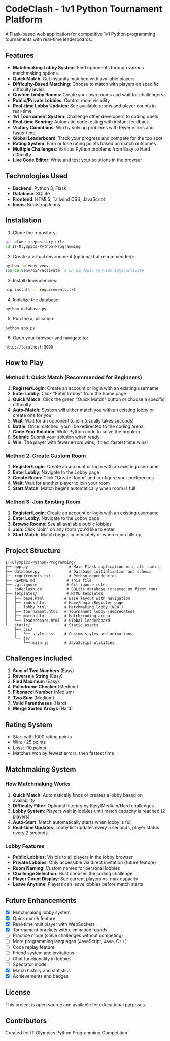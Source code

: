 # CodeClash - 1v1 Python Tournament Platform

A Flask-based web application for competitive 1v1 Python programming tournaments with real-time leaderboards.

## Features

- **Matchmaking Lobby System**: Find opponents through various matchmaking options
- **Quick Match**: Get instantly matched with available players
- **Difficulty-Based Matching**: Choose to match with players on specific difficulty levels
- **Custom Lobby Rooms**: Create your own rooms and wait for challengers
- **Public/Private Lobbies**: Control room visibility
- **Real-time Lobby Updates**: See available rooms and player counts in real-time
- **1v1 Tournament System**: Challenge other developers to coding duels
- **Real-time Scoring**: Automatic code testing with instant feedback
- **Victory Conditions**: Win by solving problems with fewer errors and faster time
- **Global Leaderboard**: Track your progress and compete for the top spot
- **Rating System**: Earn or lose rating points based on match outcomes
- **Multiple Challenges**: Various Python problems from Easy to Hard difficulty
- **Live Code Editor**: Write and test your solutions in the browser

## Technologies Used

- **Backend**: Python 3, Flask
- **Database**: SQLite
- **Frontend**: HTML5, Tailwind CSS, JavaScript
- **Icons**: Bootstrap Icons

## Installation

1. Clone the repository:
```bash
git clone <repository-url>
cd IT-Olympics-Python-Programming
```

2. Create a virtual environment (optional but recommended):
```bash
python -m venv venv
source venv/bin/activate  # On Windows: venv\Scripts\activate
```

3. Install dependencies:
```bash
pip install -r requirements.txt
```

4. Initialize the database:
```bash
python database.py
```

5. Run the application:
```bash
python app.py
```

6. Open your browser and navigate to:
```
http://localhost:5000
```

## How to Play

### Method 1: Quick Match (Recommended for Beginners)
1. **Register/Login**: Create an account or login with an existing username
2. **Enter Lobby**: Click "Enter Lobby" from the home page
3. **Quick Match**: Click the green "Quick Match" button or choose a specific difficulty
4. **Auto-Match**: System will either match you with an existing lobby or create one for you
5. **Wait**: Wait for an opponent to join (usually takes seconds)
6. **Battle**: Once matched, you'll be redirected to the coding arena
7. **Code Your Solution**: Write Python code to solve the problem
8. **Submit**: Submit your solution when ready
9. **Win**: The player with fewer errors wins; if tied, fastest time wins!

### Method 2: Create Custom Room
1. **Register/Login**: Create an account or login with an existing username
2. **Enter Lobby**: Navigate to the Lobby page
3. **Create Room**: Click "Create Room" and configure your preferences
4. **Wait**: Wait for another player to join your room
5. **Start Match**: Match begins automatically when room is full

### Method 3: Join Existing Room
1. **Register/Login**: Create an account or login with an existing username
2. **Enter Lobby**: Navigate to the Lobby page
3. **Browse Rooms**: See all available public lobbies
4. **Join**: Click "Join" on any room you'd like to enter
5. **Start Match**: Match begins immediately or when room fills up

## Project Structure

```
IT-Olympics-Python-Programming/
├── app.py                  # Main Flask application with all routes
├── database.py             # Database initialization and schema
├── requirements.txt        # Python dependencies
├── README.md              # This file
├── .gitignore             # Git ignore rules
├── codeclash.db           # SQLite database (created on first run)
├── templates/             # HTML templates
│   ├── base.html         # Base layout with navigation
│   ├── index.html        # Home/Login/Register page
│   ├── lobby.html        # Matchmaking lobby (NEW!)
│   ├── tournament.html   # Tournament lobby (deprecated)
│   ├── match.html        # Match/coding arena
│   └── leaderboard.html  # Global leaderboard
└── static/               # Static assets
    ├── css/
    │   └── style.css     # Custom styles and animations
    └── js/
        └── main.js       # JavaScript utilities
```

## Challenges Included

1. **Sum of Two Numbers** (Easy)
2. **Reverse a String** (Easy)
3. **Find Maximum** (Easy)
4. **Palindrome Checker** (Medium)
5. **Fibonacci Number** (Medium)
6. **Two Sum** (Medium)
7. **Valid Parentheses** (Hard)
8. **Merge Sorted Arrays** (Hard)

## Rating System

- Start with 1000 rating points
- Win: +25 points
- Loss: -10 points
- Matches won by fewest errors, then fastest time

## Matchmaking System

### How Matchmaking Works

1. **Quick Match**: Automatically finds or creates a lobby based on availability
2. **Difficulty Filter**: Optional filtering by Easy/Medium/Hard challenges
3. **Lobby System**: Players wait in lobbies until match capacity is reached (2 players)
4. **Auto-Start**: Match automatically starts when lobby is full
5. **Real-time Updates**: Lobby list updates every 5 seconds, player status every 2 seconds

### Lobby Features

- **Public Lobbies**: Visible to all players in the lobby browser
- **Private Lobbies**: Only accessible via direct invitation (future feature)
- **Room Naming**: Custom names for personal lobbies
- **Challenge Selection**: Host chooses the coding challenge
- **Player Count Display**: See current players vs. max capacity
- **Leave Anytime**: Players can leave lobbies before match starts

## Future Enhancements

- [x] Matchmaking lobby system
- [x] Quick match feature
- [x] Real-time multiplayer with WebSockets
- [x] Tournament brackets with elimination rounds
- [ ] Practice mode (solve challenges without competing)
- [ ] More programming languages (JavaScript, Java, C++)
- [ ] Code replay feature
- [ ] Friend system and invitations
- [ ] Chat functionality in lobbies
- [ ] Spectator mode
- [x] Match history and statistics
- [x] Achievements and badges

## License

This project is open source and available for educational purposes.

## Contributors

Created for IT Olympics Python Programming Competition
